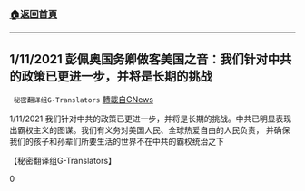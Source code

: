 ###  [:house:返回首頁](https://github.com/ourhimalayas/txt)
---

## 1/11/2021 彭佩奥国务卿做客美国之音：我们针对中共的政策已更进一步，并将是长期的挑战
` 秘密翻译组G-Translators` [轉載自GNews](https://gnews.org/zh-hans/753243/)

1/11/2021 我们针对中共的政策已更进一步，并将是长期的挑战。中共已明显表现出霸权主义的图谋。我们有义务对美国人民、全球热爱自由的人民负责， 并确保我们的孩子和孙辈们所要生活的世界不在中共的霸权统治之下

【秘密翻译组G-Translators】

0
